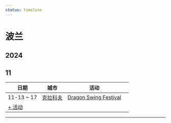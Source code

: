 ```yaml
---
status: timeline
---
```


# 波兰

## 2024

## 11

| 日期 | 城市 | 活动 | |
| --- | --- | --- | --- |
| 11-13 ~ 17 | [克拉科夫](by_city.md#krakow) | [Dragon Swing Festival](dragon-swing-festival-2024.md) |  |
| [+ 活动](https://github.com/swingdance/events/issues/new?assignees=&labels=add+event&projects=&template=02-add_entity.yml&title=Add%20Event%3A%202024%2Fpl_PL%20%E2%80%A2%20%3CName%3E&region=pl_PL&province=&city=&org_id=&date_starts=2024-11-&date_ends=2024-11-)

---

